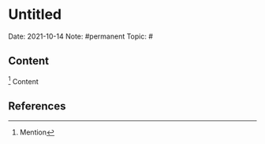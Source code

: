 # Untitled
Date: 2021-10-14
Note: #permanent 
Topic: #

## Content
[^1] Content

## References
[^1]: Mention